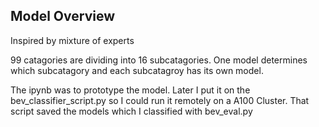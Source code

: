 ## Model Overview
Inspired by mixture of experts

99 catagories are dividing into 16 subcatagories. One model determines which subcatagory and each subcatagroy has its own model.

The ipynb was to prototype the model. Later I put it on the bev_classifier_script.py so I could run it remotely on a A100 Cluster. That script saved the models which I classified with bev_eval.py
